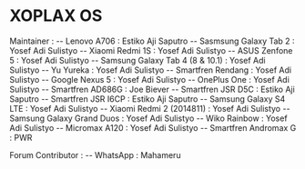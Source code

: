 XOPLAX OS
=========

Maintainer :
-- Lenovo A706 : Estiko Aji Saputro
-- Sasmsung Galaxy Tab 2 : Yosef Adi Sulistyo
-- Xiaomi Redmi 1S : Yosef Adi Sulistyo
-- ASUS Zenfone 5 : Yosef Adi Sulistyo
-- Samsung Galaxy Tab 4 (8 & 10.1) : Yosef Adi Sulistyo
-- Yu Yureka : Yosef Adi Sulistyo
-- Smartfren Rendang : Yosef Adi Sulistyo
-- Google Nexus 5 : Yosef Adi Sulistyo
-- OnePlus One : Yosef Adi Sulistyo
-- Smartfren AD686G : Joe Biever
-- Smartfren JSR D5C : Estiko Aji Saputro
-- Smartfren JSR I6CP : Estiko Aji Saputro
-- Samsung Galaxy S4 LTE : Yosef Adi Sulistyo
-- Xiaomi Redmi 2 (2014811) : Yosef Adi Sulistyo
-- Samsung Galaxy Grand Duos : Yosef Adi Sulistyo
-- Wiko Rainbow : Yosef Adi Sulistyo
-- Micromax A120 : Yosef Adi Sulistyo
-- Smartfren Andromax G : PWR

Forum Contributor :
-- WhatsApp : Mahameru
